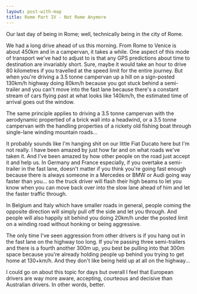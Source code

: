 ```yaml
---
layout: post-with-map
title: Rome Part IV - Not Rome Anymore
---
```


<p class="intro"><span class="dropcap">O</span>ur last day of being in Rome; well, technically being in the city of Rome.</p>

We had a long drive ahead of us this morning. From Rome to Venice is about 450km and in a campervan, it takes a while. One aspect of this mode of transport we've had to adjust to is that any GPS predictions about time to destination are invariably short. Sure, maybe it would take an hour to drive 80 kilometres if you travelled at the speed limit for the entire journey. But when you're driving a 3.5 tonne campervan up a hill on a sign-posted 130km/h highway doing 80km/h because you got stuck behind a semi-trailer and you can't move into the fast lane because there's a constant stream of cars flying past at what looks like 140km/h, the estimated time of arrival goes out the window.

The same principle applies to driving a 3.5 tonne campervan with the aerodynamic propertied of a brick wall into a headwind, or a 3.5 tonne campervan with the handling properties of a rickety old fishing boat through single-lane winding mountain roads...

It probably sounds like I'm hanging shit on our little Fiat Ducato here but I'm not really. I have been amazed by just how far and on what roads we've taken it. And I've been amazed by how other people on the road just accept it and help us. In Germany and France especially, if you overtake a semi-trailer in the fast lane, doesn't matter if you think you're going fast enough because there is always someone in a Mercedes or BMW or Audi going way faster than you... so the truck driver will flash their high beams to let you know when you can move back over into the slow lane ahead of him and let the faster traffic through.

In Belgium and Italy which have smaller roads in general, people coming the opposite direction will simply pull off the side and let you through. And people will also happily sit behind you doing 20km/h under the posted limit on a winding road without honking or being aggressive.

The only time I've seen aggression from other drivers is if you hang out in the fast lane on the highway too long. If you're passing three semi-trailers and there is a fourth another 300m up, you best be pulling into that 300m space because you're already holding people up behind you trying to get home at 130+km/h. And they don't like being held up at all on the highway...

I could go on about this topic for days but overall I feel that European drivers are way more aware, accepting, courteous and decisive than Australian drivers. In other words, better.